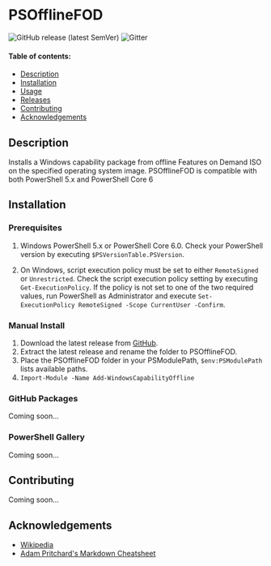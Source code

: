 # PSOfflineFOD
![GitHub release (latest SemVer)](https://img.shields.io/github/v/release/altCipher/PSOfflineFOD)
![Gitter](https://img.shields.io/gitter/room/altCipher/PSOfflineFOD)

#### Table of contents:

- [Description](#description)
- [Installation](#installation)
- [Usage](#usage)
- [Releases](#releases)
- [Contributing](#contributing)
- [Acknowledgements](#acknowledgements)

## Description
Installs a Windows capability package from offline Features on Demand ISO on the specified operating system image. PSOfflineFOD is compatible with both PowerShell 5.x and PowerShell Core 6

## Installation
### Prerequisites
1. Windows PowerShell 5.x or PowerShell Core 6.0. Check your PowerShell version by executing `$PSVersionTable.PSVersion`.

2. On Windows, script execution policy must be set to either `RemoteSigned` or `Unrestricted`. Check the script execution policy setting by executing `Get-ExecutionPolicy`. If the policy is not set to one of the two required values, run PowerShell as Administrator and execute `Set-ExecutionPolicy RemoteSigned -Scope CurrentUser -Confirm`.

### Manual Install
1. Download the latest release from [GitHub][latest-release].
2. Extract the latest release and rename the folder to PSOfflineFOD.
3. Place the PSOfflineFOD folder in your PSModulePath, `$env:PSModulePath` lists available paths.
4. `Import-Module -Name Add-WindowsCapabilityOffline`

### GitHub Packages
Coming soon...
### PowerShell Gallery
Coming soon...

## Contributing
Coming soon...

## Acknowledgements
* [Wikipedia](https://en.wikipedia.org)
* [Adam Pritchard's Markdown Cheatsheet](https://github.com/adam-p/markdown-here/wiki/Markdown-Cheatsheet)

[latest-release]:https://github.com/altcipher/PSOfflineFOD/releases/latest